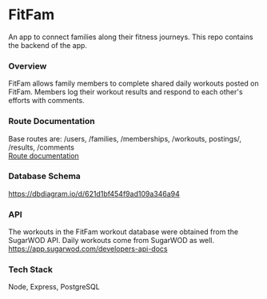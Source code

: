 # FitFam
An app to connect families along their fitness journeys. This repo contains the backend of the app.

### Overview
FitFam allows family members to complete shared daily workouts posted on FitFam. Members log their workout results and respond to each other's efforts with comments. 

### Route Documentation
Base routes are: /users, /families, /memberships, /workouts, postings/, /results, /comments  
[Route documentation](https://docs.google.com/document/d/17ZsPlPCzKUuGaVEY3dASTgdiJyEMAEZvrxYDLYuMNx0/edit?usp=sharing)

### Database Schema
https://dbdiagram.io/d/621d1bf454f9ad109a346a94

### API
The workouts in the FitFam workout database were obtained from the SugarWOD API. Daily workouts come from SugarWOD as well.
https://app.sugarwod.com/developers-api-docs  

### Tech Stack
Node, Express, PostgreSQL
